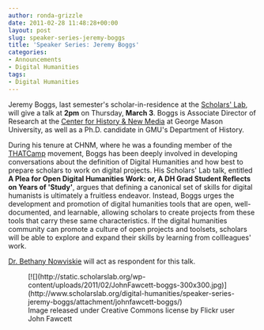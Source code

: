 ```yaml
---
author: ronda-grizzle
date: 2011-02-28 11:48:28+00:00
layout: post
slug: speaker-series-jeremy-boggs
title: 'Speaker Series: Jeremy Boggs'
categories:
- Announcements
- Digital Humanities
tags:
- Digital Humanities
---
```


Jeremy Boggs, last semester's scholar-in-residence at the [Scholars' Lab](http://lib.virginia.edu/scholarslab), will give a talk at **2pm** on Thursday, **March 3**. Boggs is Associate Director of Research at the [Center for History & New Media](http://chnm.gmu.edu) at George Mason University, as well as a Ph.D. candidate in GMU's Department of History.

During his tenure at CHNM, where he was a founding member of the [THATCamp](http://thatcamp.org/) movement, Boggs has been deeply involved in developing conversations about the definition of Digital Humanities and how best to prepare scholars to work on digital projects. His Scholars' Lab talk, entitled **A Plea for Open Digital Humanities Work: or, A DH Grad Student Reflects on Years of 'Study'**, argues that defining a canonical set of skills for digital humanists is ultimately a fruitless endeavor. Instead, Boggs urges the development and promotion of digital humanities tools that are open, well-documented, and learnable, allowing scholars to create projects from these tools that carry these same characteristics. If the digital humanities community can promote a culture of open projects and toolsets, scholars will be able to explore and expand their skills by learning from collleagues' work.

[Dr. Bethany Nowviskie](http://nowviskie.org) will act as respondent for this talk.
<figure>
  [![](http://static.scholarslab.org/wp-content/uploads/2011/02/JohnFawcett-boggs-300x300.jpg)](http://www.scholarslab.org/digital-humanities/speaker-series-jeremy-boggs/attachment/johnfawcett-boggs/)
  <figcaption>
Image released under Creative Commons license by Flickr user John Fawcett
</figcaption>

</figure>

